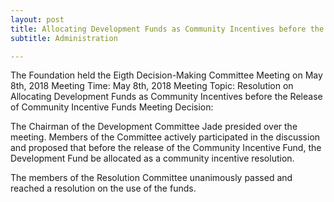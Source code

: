 ```yaml
---
layout: post
title: Allocating Development Funds as Community Incentives before the Release of Community Incentive Funds
subtitle: Administration

---
```


The Foundation held the Eigth Decision-Making Committee Meeting on May 8th, 2018
Meeting Time: May 8th, 2018
Meeting Topic: Resolution on Allocating Development Funds as Community Incentives before the Release of Community Incentive Funds
Meeting Decision: 

The Chairman of the Development Committee Jade presided over the meeting. Members of the Committee actively participated in the discussion and proposed that before the release of the Community Incentive Fund, the Development Fund be allocated as a community incentive resolution.

The members of the Resolution Committee unanimously passed and reached a resolution on the use of the funds.



